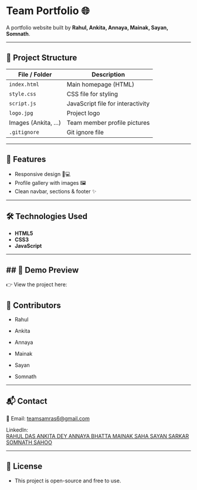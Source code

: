 # Team Portfolio 🌐

A portfolio website built by **Rahul, Ankita, Annaya, Mainak, Sayan, Somnath**.

---

## 📂 Project Structure

| File / Folder        | Description                                   |
|----------------------|-----------------------------------------------|
| `index.html`         | Main homepage (HTML)                         |
| `style.css`          | CSS file for styling                         |
| `script.js`          | JavaScript file for interactivity             |
| `logo.jpg`           | Project logo                                  |
| Images (Ankita, …)   | Team member profile pictures                  |
| `.gitignore`         | Git ignore file                              |

---

## 🚀 Features

- Responsive design 📱💻  
- Profile gallery with images 🖼️  
- Clean navbar, sections & footer ✨  

---

## 🛠️ Technologies Used

- **HTML5**  
- **CSS3**  
- **JavaScript**  

---

## ## 📸 Demo Preview

👉 View the project here:



##  🙌 Contributors

- Rahul

- Ankita

- Annaya

- Mainak

- Sayan

- Somnath

---


## 📬 Contact

   📧 Email: teamsamras6@gmail.com

   LinkedIn:      
<a href="https://www.linkedin.com/in/rahul-das-2770a9330?utm_source=share&utm_campaign=share_via&utm_content=profile&utm_medium=android_app" target="_blank">RAHUL DAS </a>
<a href="https://www.linkedin.com/in/rahul-das-2770a9330?utm_source=share&utm_campaign=share_via&utm_content=profile&utm_medium=android_app" target="_blank">ANKITA DEY </a>
<a href="https://www.linkedin.com/in/rahul-das-2770a9330?utm_source=share&utm_campaign=share_via&utm_content=profile&utm_medium=android_app" target="_blank">ANNAYA BHATTA </a>
<a href="https://www.linkedin.com/in/rahul-das-2770a9330?utm_source=share&utm_campaign=share_via&utm_content=profile&utm_medium=android_app" target="_blank">MAINAK SAHA </a>
<a href="https://www.linkedin.com/in/rahul-das-2770a9330?utm_source=share&utm_campaign=share_via&utm_content=profile&utm_medium=android_app" target="_blank">SAYAN SARKAR </a>
<a href="https://www.linkedin.com/in/rahul-das-2770a9330?utm_source=share&utm_campaign=share_via&utm_content=profile&utm_medium=android_app" target="_blank">SOMNATH SAHOO </a>

---

## 📜 License

 - This project is open-source and free to use.



